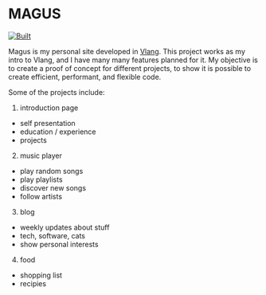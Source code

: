 # MAGUS

[![Built][BuiltBadge]][BuiltUrl]

Magus is my personal site developed in [Vlang](https://vlang.io). This project works as my intro to Vlang,
and I have many many features planned for it. My objective is to create a proof of concept for different
projects, to show it is possible to create efficient, performant, and flexible code.

Some of the projects include:

1. introduction page
  - self presentation
  - education / experience
  - projects
2. music player
  - play random songs
  - play playlists
  - discover new songs
  - follow artists
3. blog
  - weekly updates about stuff
  - tech, software, cats
  - show personal interests
4. food
  - shopping list
  - recipies

[BuiltUrl]: https://vlang.io/
[BuiltBadge]: https://img.shields.io/badge/built%20with-vlang-blue
